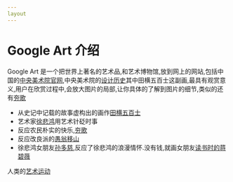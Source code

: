 ```yaml
---
layout
---
```


# Google Art 介绍

Google Art 是一个把世界上著名的艺术品,和艺术博物馆,放到网上的网站,包括中国的[中央美术院官网](https://artsandculture.google.com/project/cafam),中央美术院的[设计历史](https://artsandculture.google.com/exhibit/iAKilJFvyCPlLg)其中田横五百士这副画,最具有观赏意义,用户在欣赏过程中,会放大图片的局部,让你具体的了解到图片的细节,类似的还有[夯歌](https://artsandculture.google.com/story/AQLi183TPs-TJw)

* 从史记中记载的故事虚构出的画作[田横五百士](https://artsandculture.google.com/story/hgLyXy269TwKKQ)
* 艺术家[徐悲鸿](https://artsandculture.google.com/exhibit/cgKyaJMWSJu-Lw)用艺术针砭时事
* 反应农民朴实的快乐,[夯歌](https://artsandculture.google.com/story/AQLi183TPs-TJw)
* 反应改良派的[愚翁移山](https://artsandculture.google.com/asset/%E6%84%9A%E5%85%AC%E7%A7%BB%E5%B1%B1/8wFAHt3ehNYGZw)
* 徐悲鸿女朋友[孙多慈](https://artsandculture.google.com/asset/%E5%AD%99%E5%A4%9A%E6%85%88%E5%83%8F/mAErNTGMiayb1w),反应了徐悲鸿的浪漫情怀.没有钱,就画女朋友[读书时的蒋碧薇](https://artsandculture.google.com/asset/%E8%AF%BB%E4%B9%A6%E7%9A%84%E8%92%8B%E7%A2%A7%E8%96%87/BAHOQGyHvcm0Og)

人类的[艺术运动](https://artsandculture.google.com/category/art-movement)

